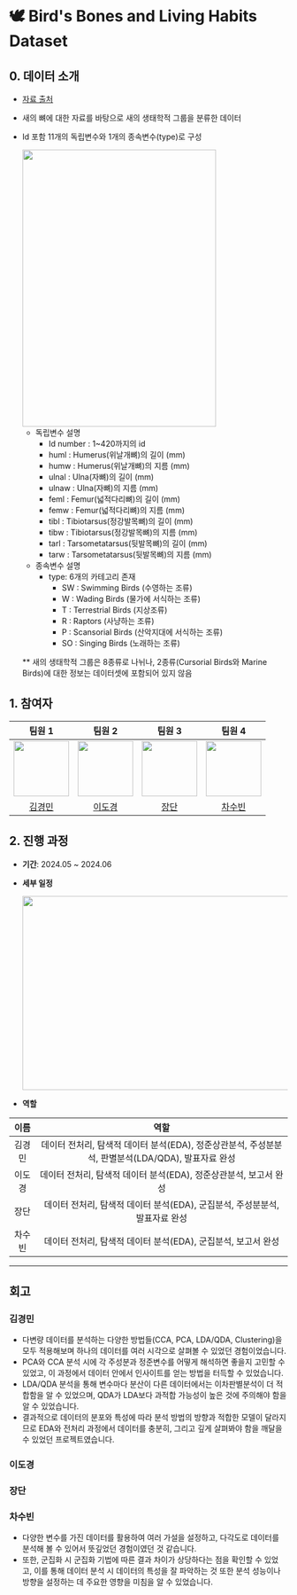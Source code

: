 # **🕊 Bird's Bones and Living Habits Dataset**

## **0. 데이터 소개**
- [자료 출처](https://www.kaggle.com/datasets/zhangjuefei/birds-bones-and-living-habits/data) 
- 새의 뼈에 대한 자료를 바탕으로 새의 생태학적 그룹을 분류한 데이터
- Id 포함 11개의 독립변수와 1개의 종속변수(type)로 구성
  
  <img src = "https://github.com/chasubeen/Birds/assets/98953721/9190a656-fb9a-4d7f-927d-568d5673e3a0" height = 500 width = 350>
  
  - 독립변수 설명
    - Id number : 1~420까지의 id
    - huml : Humerus(위날개뼈)의 길이 (mm)
    - humw : Humerus(위날개뼈)의 지름 (mm)
    - ulnal : Ulna(자뼈)의 길이 (mm)
    - ulnaw : Ulna(자뼈)의 지름 (mm)
    - feml : Femur(넓적다리뼈)의 길이 (mm)
    - femw : Femur(넓적다리뼈)의 지름 (mm)
    - tibl : Tibiotarsus(정강발목뼈)의 길이 (mm)
    - tibw : Tibiotarsus(정강발목뼈)의 지름 (mm)
    - tarl : Tarsometatarsus(뒷발목뼈)의 길이 (mm)
    - tarw : Tarsometatarsus(뒷발목뼈)의 지름 (mm)
  - 종속변수 설명
    - type: 6개의 카테고리 존재
      - SW : Swimming Birds (수영하는 조류)
      - W : Wading Birds (물가에 서식하는 조류)
      - T : Terrestrial Birds (지상조류)
      - R : Raptors (사냥하는 조류)
      - P : Scansorial Birds (산악지대에 서식하는 조류)
      - SO : Singing Birds (노래하는 조류)    
  
  ** 새의 생태학적 그룹은 8종류로 나뉘나, 2종류(Cursorial Birds와 Marine Birds)에 대한 정보는 데이터셋에 포함되어 있지 않음

## **1. 참여자**
|**팀원 1**|**팀원 2**|**팀원 3**|**팀원 4**|
|:----------:|:----------:|:----------:|:----------:|
|<img src="https://github.com/chasubeen/Birds/assets/98953721/d0c36724-2af3-44f6-be26-b689db0cd52f" width = 100 height = 100>|<img src = "https://github.com/chasubeen/Birds/assets/98953721/d3770423-221a-4e58-9a62-fe0ac32731ef" width = 100 height = 100>|<img src = "" width = 100 height = 100>|<img src = "https://github.com/chasubeen/Birds/assets/98953721/897c44b7-c0d5-46ba-98d4-fb9e5b39a83e" width = 100 height = 100>|
|[김경민](https://github.com/kkyung0131)|[이도경](https://github.com/dklee1118)|[장단]()|[차수빈](https://github.com/chasubeen)|

## **2. 진행 과정**
- **기간**: 2024.05 ~ 2024.06
- **세부 일정**
  
  <img src = "https://github.com/chasubeen/Birds/assets/98953721/60af38ae-5c00-4f40-8be9-aae8d9c8e106" width = 600 height = 350>

- **역할**
  
|**이름**|**역할**|
|:-----:|:----------:|
|김경민|데이터 전처리, 탐색적 데이터 분석(EDA), 정준상관분석, 주성분분석, 판별분석(LDA/QDA), 발표자료 완성|
|이도경|데이터 전처리, 탐색적 데이터 분석(EDA), 정준상관분석, 보고서 완성|
|장단|데이터 전처리, 탐색적 데이터 분석(EDA), 군집분석, 주성분분석, 발표자료 완성|
|차수빈|데이터 전처리, 탐색적 데이터 분석(EDA), 군집분석, 보고서 완성|

---
## **회고**
### **김경민**
- 다변량 데이터를 분석하는 다양한 방법들(CCA, PCA, LDA/QDA, Clustering)을 모두 적용해보며 하나의 데이터를 여러 시각으로 살펴볼 수 있었던 경험이었습니다.
- PCA와 CCA 분석 시에 각 주성분과 정준변수를 어떻게 해석하면 좋을지 고민할 수 있었고, 이 과정에서 데이터 안에서 인사이트를 얻는 방법을 터득할 수 있었습니다.
- LDA/QDA 분석을 통해 변수마다 분산이 다른 데이터에서는 이차판별분석이 더 적합함을 알 수 있었으며, QDA가 LDA보다 과적합 가능성이 높은 것에 주의해야 함을 알 수 있었습니다.
- 결과적으로 데이터의 분포와 특성에 따라 분석 방법의 방향과 적합한 모델이 달라지므로 EDA와 전처리 과정에서 데이터를 충분히, 그리고 깊게 살펴봐야 함을 깨달을 수 있었던 프로젝트였습니다. 

### **이도경**

### **장단**

### **차수빈**
- 다양한 변수를 가진 데이터를 활용하여 여러 가설을 설정하고, 다각도로 데이터를 분석해 볼 수 있어서 뜻깊었던 경험이였던 것 같습니다.
- 또한, 군집화 시 군집화 기법에 따른 결과 차이가 상당하다는 점을 확인할 수 있었고, 이를 통해 데이터 분석 시 데이터의 특성을 잘 파악하는 것 또한 분석 성능이나 방향을 설정하는 데 주요한 영향을 미침을 알 수 있었습니다.
